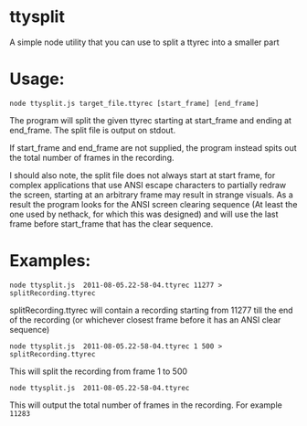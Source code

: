 ttysplit
========

A simple node utility that you can use to split a ttyrec into a smaller part


Usage:
========

`node ttysplit.js target_file.ttyrec [start_frame] [end_frame]`

The program will split the given ttyrec starting at start_frame and ending at end_frame. The split file is output on stdout.

If start_frame and end_frame are not supplied, the program instead spits out the total number of frames in the recording.

I should also note, the split file does not always start at start frame, for complex applications that use ANSI escape characters to partially redraw the screen, starting at an arbitrary frame may result in strange visuals. As a result the program looks for the ANSI screen clearing sequence (At least the one used by nethack, for which this was designed) and will use the last frame before start_frame that has the clear sequence.

Examples:
========

`node ttysplit.js  2011-08-05.22-58-04.ttyrec 11277 > splitRecording.ttyrec`

splitRecording.ttyrec will contain a recording starting from 11277 till the end of the recording (or whichever closest frame before it has an ANSI clear sequence)

`node ttysplit.js  2011-08-05.22-58-04.ttyrec 1 500 > splitRecording.ttyrec`

This will split the recording from frame 1 to 500

`node ttysplit.js  2011-08-05.22-58-04.ttyrec `

This will output the total number of frames in the recording. For example `11283`
